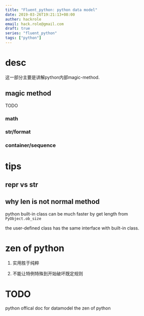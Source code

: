 ```yaml
---
title: "Fluent_python: python data model"
date: 2019-03-26T19:21:13+08:00
auther: hackrole
email: hack.role@gmail.com
draft: true
series: "fluent_python"
tags: ["python"]
---
```


# desc

这一部分主要是讲解python内部magic-method.

## magic method 
TODO
### math

### str/format

### container/sequence

### 


# tips

## __repr__ vs __str__

## why __len__ is not normal method

python built-in class can be much faster by get length from `PyObject.ob_size`

the user-defined class has the same interface with built-in class.


# zen of python

1) 实用胜于纯粹

2) 不能让特例特殊到开始破坏既定规则

# TODO

python offical doc for datamodel
the zen of python


[^1]: [the zen of python](https://www.python.org/doc/humor/#the-zen-of-python) 

[^2]: <https://docs.python.org/3/reference/datamodel.html> 

[^3]: Alex Martelli(python技术手册) 关于数据模型

[^4]: Gregor Kiczales<the Art of Metaobject Protocol>

[^5]: AOP(面向切面编程) http://docs.zope.org/zope.interface/
